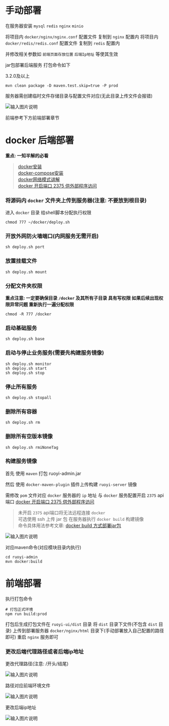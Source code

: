 # 手动部署

在服务器安装 `mysql` `redis` `nginx` `minio`

将项目内 `docker/nginx/nginx.conf` 配置文件 复制到 `nginx` 配置内
将项目内 `docker/redis/redis.conf` 配置文件 复制到 `redis` 配置内

并修改相关参数如 `前端页面存放位置` `后端Ip地址` 等使其生效

jar包部署后端服务 打包命令如下

3.2.0及以上
```mvn
mvn clean package -D maven.test.skip=true -P prod
```
服务器需创建临时文件存储目录与配置文件对应(无此目录上传文件会报错)

![输入图片说明](https://foruda.gitee.com/images/1659951373949149804/屏幕截图.png "屏幕截图.png")

前端参考下方前端部署章节


# docker 后端部署

**重点: 一知半解的必看**
> [docker安装](https://lionli.blog.csdn.net/article/details/83153029)<br>
> [docker-compose安装](https://lionli.blog.csdn.net/article/details/111220320)<br>
> [docker网络模式讲解](https://lionli.blog.csdn.net/article/details/109603785)<br>
> [docker 开启端口 2375 供外部程序访问](https://lionli.blog.csdn.net/article/details/92627962)

### 将源码内 `docker` 文件夹上传到服务器(注意: 不要放到根目录)

进入 `docker` 目录 给shell脚本分配执行权限
```shell
chmod 777 ~/docker/deploy.sh
```

### 开放外网防火墙端口(内网服务无需开启)
```shell
sh deploy.sh port
```

### 放置挂载文件
```shell
sh deploy.sh mount
```

### 分配文件夹权限
**重点注意: 一定要确保目录 `/docker` 及其所有子目录 具有写权限 如果后续出现权限异常问题 重新执行一遍分配权限**
```shell
chmod -R 777 /docker
```

### 启动基础服务

```shell
sh deploy.sh base
```

### 启动与停止业务服务(需要先构建服务镜像)
```shell
sh deploy.sh monitor
sh deploy.sh start
sh deploy.sh stop
```

### 停止所有服务
```shell
sh deploy.sh stopall
```

### 删除所有容器
```shell
sh deploy.sh rm
```

### 删除所有空版本镜像
```shell
sh deploy.sh rmiNoneTag
```

### 构建服务镜像

首先 使用 `maven` 打包 ruoyi-admin.jar

然后 使用 `docker-maven-plugin` 插件上传构建 `ruoyi-server` 镜像

需修改 `pom` 文件对应 `docker` 服务器的 `ip` 地址
与 `docker` 服务配置开启 `2375` api端口 [docker 开启端口 2375 供外部程序访问](https://lionli.blog.csdn.net/article/details/92627962)

> 未开启 `2375` api端口将无法远程连接 `docker`<br>
> 可选使用 ssh 上传 jar 包 在服务器执行 `docker build` 构建镜像<br>
> 命令具体用法参考文章: [docker build 方式部署jar包](https://blog.csdn.net/qq_31360283/article/details/126487908)

![输入图片说明](https://images.gitee.com/uploads/images/2021/0727/115512_1f043312_1766278.png "屏幕截图.png")

对应maven命令(对应模块目录内执行)
```shell
cd ruoyi-admin
mvn docker:build
```


# 前端部署

执行打包命令
```shell
# 打包正式环境
npm run build:prod
```
打包后生成打包文件在 `ruoyi-ui/dist` 目录
将 `dist` 目录下文件(不包含 `dist` 目录) 上传到部署服务器 `docker/nginx/html` 目录下(手动部署放入自己配置的路径即可)
重启 `nginx` 服务即可

### 更改后端代理路径或者后端ip地址
更改代理路径(注意: /开头/结尾)

![输入图片说明](https://foruda.gitee.com/images/1660185698211067202/屏幕截图.png "屏幕截图.png")

路径对应前端环境文件

![输入图片说明](https://foruda.gitee.com/images/1660185799901071800/屏幕截图.png "屏幕截图.png")

更改后端ip地址

![输入图片说明](https://foruda.gitee.com/images/1660185711265558730/屏幕截图.png "屏幕截图.png")
